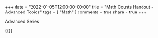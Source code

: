 +++
date = "2022-01-05T12:00:00-00:00"
title = "Math Counts Handout - Advanced Topics"
tags = [ "Math" ]
comments = true
share = true
+++

Advanced Series



{{<embed-pdf url="/pdf/Math/MC_21_Handout_5.pdf" >}}